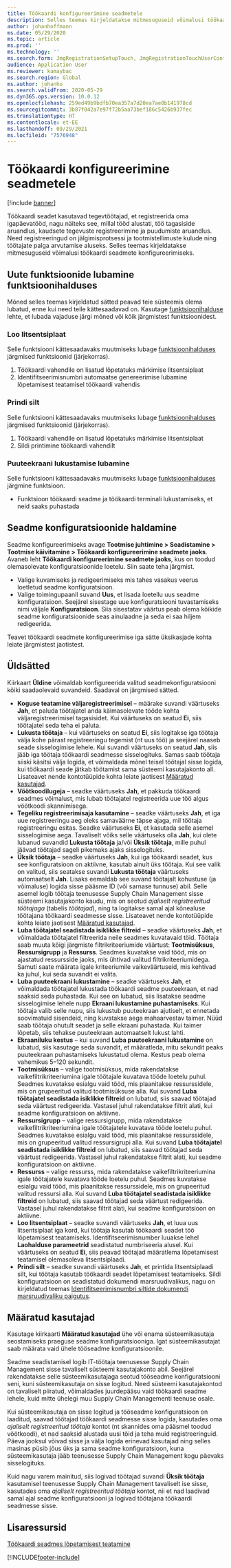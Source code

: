 ```yaml
---
title: Töökaardi konfigureerimine seadmetele
description: Selles teemas kirjeldatakse mitmesuguseid võimalusi töökaardi seadme konfigureerimiseks.
author: johanhoffmann
ms.date: 05/29/2020
ms.topic: article
ms.prod: ''
ms.technology: ''
ms.search.form: JmgRegistrationSetupTouch, JmgRegistrationTouchUserConfiguration
audience: Application User
ms.reviewer: kamaybac
ms.search.region: Global
ms.author: johanho
ms.search.validFrom: 2020-05-29
ms.dyn365.ops.version: 10.0.12
ms.openlocfilehash: 259ed49b9bdfb70ea357a7d20ea7ae8b141978cd
ms.sourcegitcommit: 3b87f042a7e97f72b5aa73bef186c5426b937fec
ms.translationtype: HT
ms.contentlocale: et-EE
ms.lasthandoff: 09/29/2021
ms.locfileid: "7576948"
---
```

# <a name="configure-job-card-for-devices"></a>Töökaardi konfigureerimine seadmetele

[!include [banner](../includes/banner.md)]

Töökaardi seadet kasutavad tegevtöötajad, et registreerida oma igapäevatööd, nagu näiteks see, millal tööd alustati, töö tagasiside aruandlus, kaudsete tegevuste registreerimine ja puudumiste aruandlus. Need registreeringud on jälgimisprotsessi ja tootmistellimuste kulude ning töötajate palga arvutamise aluseks. Selles teemas kirjeldatakse mitmesuguseid võimalusi töökaardi seadmete konfigureerimiseks.

## <a name="enable-new-features-in-feature-management"></a>Uute funktsioonide lubamine funktsioonihalduses

Mõned selles teemas kirjeldatud sätted peavad teie süsteemis olema lubatud, enne kui need teile kättesaadavad on. Kasutage [funktsioonihalduse](../../fin-ops-core/fin-ops/get-started/feature-management/feature-management-overview.md) lehte, et lubada vajaduse järgi mõned või kõik järgmistest funktsioonidest.

### <a name="generate-license-plate"></a>Loo litsentsiplaat

Selle funktsiooni kättesaadavaks muutmiseks lubage [funktsioonihalduses](../../fin-ops-core/fin-ops/get-started/feature-management/feature-management-overview.md) järgmised funktsioonid (järjekorras).

1. Töökaardi vahendile on lisatud lõpetatuks märkimise litsentsiplaat
1. Identifitseerimisnumbri automaatse genereerimise lubamine lõpetamisest teatamisel töökaardi vahendis

### <a name="print-label"></a>Prindi silt

Selle funktsiooni kättesaadavaks muutmiseks lubage [funktsioonihalduses](../../fin-ops-core/fin-ops/get-started/feature-management/feature-management-overview.md) järgmised funktsioonid (järjekorras).

1. Töökaardi vahendile on lisatud lõpetatuks märkimise litsentsiplaat
1. Sildi printimine töökaardi vahendilt

### <a name="allow-locking-of-touch-screen"></a>Puuteekraani lukustamise lubamine

Selle funktsiooni kättesaadavaks muutmiseks lubage [funktsioonihalduses](../../fin-ops-core/fin-ops/get-started/feature-management/feature-management-overview.md) järgmine funktsioon.

- Funktsioon töökaardi seadme ja töökaardi terminali lukustamiseks, et neid saaks puhastada

## <a name="manage-your-device-configurations"></a>Seadme konfiguratsioonide haldamine

Seadme konfigureerimiseks avage **Tootmise juhtimine > Seadistamine > Tootmise käivitamine > Töökaardi konfigureerimine seadmete jaoks**. Avaneb leht **Töökaardi konfigureerimine seadmete jaoks**, kus on toodud olemasolevate konfiguratsioonide loetelu. Siin saate teha järgmist. 

- Valige kuvamiseks ja redigeerimiseks mis tahes vasakus veerus loetletud seadme konfiguratsioon.
- Valige toimingupaanil suvand **Uus**, et lisada loetellu uus seadme konfiguratsioon. Seejärel sisestage uue konfiguratsiooni tuvastamiseks nimi väljale **Konfiguratsioon**. Siia sisestatav väärtus peab olema kõikide seadme konfiguratsioonide seas ainulaadne ja seda ei saa hiljem redigeerida.

Teavet töökaardi seadmete konfigureerimise iga sätte üksikasjade kohta leiate järgmistest jaotistest.

## <a name="general-settings"></a>Üldsätted

Kiirkaart **Üldine** võimaldab konfigureerida valitud seadmekonfiguratsiooni kõiki saadaolevaid suvandeid. Saadaval on järgmised sätted.

- **Koguse teatamine väljaregistreerimisel** – määrake suvandi väärtuseks **Jah**, et paluda töötajatel anda käimasolevate tööde kohta väljaregistreerimisel tagasisidet. Kui väärtuseks on seatud **Ei**, siis töötajatel seda teha ei paluta.
- **Lukusta töötaja** – kui väärtuseks on seatud **Ei**, siis logitakse iga töötaja välja kohe pärast registreeringu tegemist (nt uus töö) ja seejärel naaseb seade sisselogimise lehele. Kui suvandi väärtuseks on seatud **Jah**, siis jääb iga töötaja töökaardi seadmesse sisselogituks. Samas saab töötaja siiski käsitsi välja logida, et võimaldada mõnel teisel töötajal sisse logida, kui töökaardi seade jätkab töötamist sama süsteemi kasutajakonto all. Lisateavet nende kontotüüpide kohta leiate jaotisest [Määratud kasutajad](#assigned-users).
- **Vöötkoodilugeja** – seadke väärtuseks **Jah**, et pakkuda töökaardi seadmes võimalust, mis lubab töötajatel registreerida uue töö algus vöötkoodi skannimisega.
- **Tegeliku registreerimisaja kasutamine** – seadke väärtuseks **Jah**, et iga uue registreeringu aeg oleks samaväärne täpse ajaga, mil töötaja registreeringu esitas. Seadke väärtuseks **Ei**, et kasutada selle asemel sisselogimise aega. Tavaliselt võiks selle väärtuseks olla **Jah**, kui olete lubanud suvandid **Lukusta töötaja** ja/või **Üksik töötaja**, mille puhul jäävad töötajad sageli pikemaks ajaks sisselogituks.
- **Üksik töötaja** – seadke väärtuseks **Jah**, kui iga töökaardi seadet, kus see konfiguratsioon on aktiivne, kasutab ainult üks töötaja. Kui see valik on valitud, siis seatakse suvandi **Lukusta töötaja** väärtuseks automaatselt **Jah**. Lisaks eemaldab see suvand töötajalt kohustuse (ja võimaluse) logida sisse pääsme ID (või sarnase tunnuse) abil. Selle asemel logib töötaja teenusesse Supply Chain Management sisse süsteemi kasutajakonto kaudu, mis on seotud *ajaliselt registreeritud töötajaga* (tabelis *töötajad*), ning ta logitakse samal ajal kõnealuse töötajana töökaardi seadmesse sisse.  Lisateavet nende kontotüüpide kohta leiate jaotisest [Määratud kasutajad](#assigned-users).
- **Luba töötajatel seadistada isiklikke filtreid** – seadke väärtuseks **Jah**, et võimaldada töötajatel filtreerida neile seadmes kuvatavaid töid. Töötaja saab muuta kõigi järgmiste filtrikriteeriumide väärtust: **Tootmisüksus**, **Ressursigrupp** ja **Ressurss**. Seadmes kuvatakse vaid tööd, mis on ajastatud ressursside jaoks, mis ühtivad valitud filtrikriteeriumidega. Samuti saate määrata igale kriteeriumile vaikeväärtuseid, mis kehtivad ka juhul, kui seda suvandit ei valita.
- **Luba puuteekraani lukustamine** – seadke väärtuseks **Jah**, et võimaldada töötajatel lukustada töökaardi seadme puuteekraan, et nad saaksid seda puhastada. Kui see on lubatud, siis lisatakse seadme sisselogimise lehele nupp **Ekraani lukustamine puhastamiseks**. Kui töötaja valib selle nupu, siis lukustub puuteekraan ajutiselt, et ennetada soovimatuid sisendeid, ning kuvatakse aega mahaarvestav taimer. Nüüd saab töötaja ohutult seadet ja selle ekraani puhastada. Kui taimer lõpetab, siis tehakse puuteekraan automaatselt lukust lahti.
- **Ekraaniluku kestus** – kui suvand **Luba puuteekraani lukustamine** on lubatud, siis kasutage seda suvandit, et määratleda, mitu sekundit peaks puuteekraan puhastamiseks lukustatud olema. Kestus peab olema vahemikus 5–120 sekundit.
- **Tootmisüksus** – valige tootmisüksus, mida rakendatakse vaikefiltrikriteeriumina igale töötajale kuvatava tööde loetelu puhul. Seadmes kuvatakse esialgu vaid tööd, mis plaanitakse ressurssidele, mis on grupeeritud valitud tootmisüksuse alla. Kui suvand **Luba töötajatel seadistada isiklikke filtreid** on lubatud, siis saavad töötajad seda väärtust redigeerida. Vastasel juhul rakendatakse filtrit alati, kui seadme konfiguratsioon on aktiivne.
- **Ressursigrupp** – valige ressursigrupp, mida rakendatakse vaikefiltrikriteeriumina igale töötajatele kuvatava tööde loetelu puhul. Seadmes kuvatakse esialgu vaid tööd, mis plaanitakse ressurssidele, mis on grupeeritud valitud ressursigrupi alla. Kui suvand **Luba töötajatel seadistada isiklikke filtreid** on lubatud, siis saavad töötajad seda väärtust redigeerida. Vastasel juhul rakendatakse filtrit alati, kui seadme konfiguratsioon on aktiivne.
- **Ressurss** – valige ressurss, mida rakendatakse vaikefiltrikriteeriumina igale töötajatele kuvatava tööde loetelu puhul. Seadmes kuvatakse esialgu vaid tööd, mis plaanitakse ressurssidele, mis on grupeeritud valitud ressursi alla. Kui suvand **Luba töötajatel seadistada isiklikke filtreid** on lubatud, siis saavad töötajad seda väärtust redigeerida. Vastasel juhul rakendatakse filtrit alati, kui seadme konfiguratsioon on aktiivne.
- **Loo litsentsiplaat** – seadke suvandi väärtuseks **Jah**, et luua uus litsentsiplaat iga kord, kui töötaja kasutab töökaardi seadet töö lõpetamisest teatamiseks. Identifitseerimisnumber luuakse lehel **Laohalduse parameetrid** seadistatud numbriseeria alusel. Kui väärtuseks on seatud **Ei**, siis peavad töötajad määratlema lõpetamisest teatamisel olemasoleva litsentsiplaadi.
- **Prindi silt** – seadke suvandi väärtuseks **Jah**, et printida litsentsiplaadi silt, kui töötaja kasutab töökaardi seadet lõpetamisest teatamiseks. Sildi konfiguratsioon on seadistatud dokumendi marsruudivalikus, nagu on kirjeldatud teemas [Identifitseerimisnumbri siltide dokumendi marsruudivaliku paigutus](../warehousing/document-routing-layout-for-license-plates.md).

<a name="assigned-users"></a>

## <a name="assigned-users"></a>Määratud kasutajad

Kasutage kiirkaarti **Määratud kasutajad** ühe või enama süsteemikasutaja seostamiseks praeguse seadme konfiguratsiooniga. Igat süsteemikasutajat saab määrata vaid ühele tööseadme konfiguratsioonile.

Seadme seadistamisel logib IT-töötaja teenusesse Supply Chain Management sisse tavaliselt süsteemi kasutajakonto abil. Seejärel rakendatakse selle süsteemikasutajaga seotud tööseadme konfiguratsiooni seni, kuni süsteemikasutaja on sisse logitud. Need süsteemi kasutajakontod on tavaliselt piiratud, võimaldades juurdepääsu vaid töökaardi seadme lehele, kuid mitte ühelegi muu Supply Chain Managementi teenuse osale.

Kui süsteemikasutaja on sisse logitud ja tööseadme konfiguratsioon on laaditud, saavad töötajad töökaardi seadmesse sisse logida, kasutades oma *ajaliselt registreeritud töötaja* kontot (nt skannides oma pääsmel toodud vöötkoodi), et nad saaksid alustada uusi töid ja teha muid registreeringuid. Päeva jooksul võivad sisse ja välja logida erinevad kasutajad ning selles masinas püsib jõus üks ja sama seadme konfiguratsioon, kuna süsteemikasutaja jääb teenusesse Supply Chain Management kogu päevaks sisselogituks.

Kuid nagu varem mainitud, siis logivad töötajad suvandi **Üksik töötaja** kasutamisel teenusesse Supply Chain Management tavaliselt ise sisse, kasutades oma *ajaliselt registreeritud töötaja* kontot, nii et nad laadivad samal ajal seadme konfiguratsiooni ja logivad töötajana töökaardi seadmesse sisse.

## <a name="additional-resources"></a>Lisaressursid

[Töökaardi seadmes lõpetamisest teatamine](report-finished-job-device.md)


[!INCLUDE[footer-include](../../includes/footer-banner.md)]